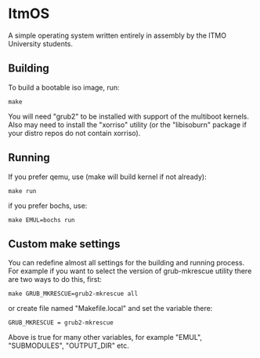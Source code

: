 ItmOS
=====

A simple operating system written entirely in assembly by the ITMO University students.

Building
--------
To build a bootable iso image, run:
```
make
```

You will need "grub2" to be installed with support of the multiboot kernels.
Also may need to install the "xorriso" utility (or the "libisoburn" package if your distro repos do not contain xorriso).

Running
-------
If you prefer qemu, use (make will build kernel if not already):
```
make run
```

if you prefer bochs, use:
```
make EMUL=bochs run
```

Custom make settings
--------------------
You can redefine almost all settings for the building and running process.
For example if you want to select the version of grub-mkrescue utility
there are two ways to do this, first:
```
make GRUB_MKRESCUE=grub2-mkrescue all
```
or create file named "Makefile.local"
and set the variable there:
```
GRUB_MKRESCUE = grub2-mkrescue
```
Above is true for many other variables, for example "EMUL", "SUBMODULES", "OUTPUT_DIR" etc.
